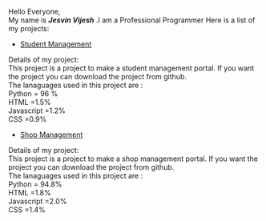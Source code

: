 Hello Everyone,                                                                               
  My name is _**Jesvin Vijesh**_ .I am a Professional Programmer Here is a list of my projects:
  
- [Student Management](https://github.com/jesvinvijesh/Student_Management/tree/devolopment)
  
 Details of my project:                                                                                                                                                             
 This project is a project to make a student management portal. If you want the project you can download the project from github.                                                              
 The lanaguages used in this project are :                                                                          
 Python          = 96 %                                                                                                                                                             
 HTML          =1.5%                                                                                                                                                               
 Javascript   =1.2%                                                                                                                                                                 
 CSS          =0.9%
 
 - [Shop Management](https://github.com/jesvinvijesh/MSJ_Royal_Cashews)
  
 Details of my project:                                                                                                                                                             
 This project is a project to make a shop management portal. If you want the project you can download the project from github.                                                              
 The lanaguages used in this project are :                                                                          
 Python          = 94.8%                                                                                                                                                           
 HTML          =1.8%                                                                                                                                                               
 Javascript   =2.0%                                                                                                                                                                 
 CSS          =1.4%
